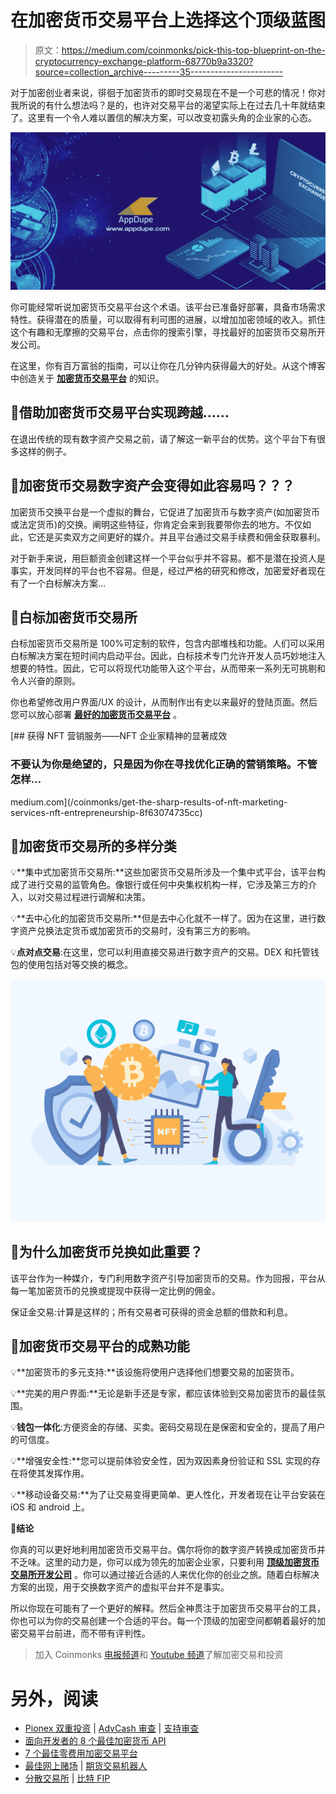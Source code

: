# 在加密货币交易平台上选择这个顶级蓝图

> 原文：<https://medium.com/coinmonks/pick-this-top-blueprint-on-the-cryptocurrency-exchange-platform-68770b9a3320?source=collection_archive---------35----------------------->

对于加密创业者来说，徘徊于加密货币的即时交易现在不是一个可悲的情况！你对我所说的有什么想法吗？是的，也许对交易平台的渴望实际上在过去几十年就结束了。这里有一个令人难以置信的解决方案，可以改变初露头角的企业家的心态。

![](img/0b5d418e60dfa9688dab63076278f1a3.png)

你可能经常听说加密货币交易平台这个术语。该平台已准备好部署，具备市场需求特性。获得潜在的质量，可以取得有利可图的进展，以增加加密领域的收入。抓住这个有趣和无摩擦的交易平台，点击你的搜索引擎，寻找最好的加密货币交易所开发公司。

在这里，你有百万富翁的指南，可以让你在几分钟内获得最大的好处。从这个博客中创造关于 [**加密货币交易平台**](https://www.appdupe.com/cryptocurrency-exchange-development) 的知识。

## 🔖**借助加密货币交易平台实现跨越……**

在退出传统的现有数字资产交易之前，请了解这一新平台的优势。这个平台下有很多这样的例子。

## 🔖**加密货币交易数字资产会变得如此容易吗？？？**

加密货币交换平台是一个虚拟的舞台，它促进了加密货币与数字资产(如加密货币或法定货币)的交换。阐明这些特征，你肯定会来到我要带你去的地方。不仅如此，它还是买卖双方之间更好的媒介。并且平台通过交易手续费和佣金获取暴利。

对于新手来说，用巨额资金创建这样一个平台似乎并不容易。都不是潜在投资人是事实，开发同样的平台也不容易。但是，经过严格的研究和修改，加密爱好者现在有了一个白标解决方案…

## 🔖**白标加密货币交易所**

白标加密货币交易所是 100%可定制的软件，包含内部堆栈和功能。人们可以采用白标解决方案在短时间内启动平台。因此，白标技术专门允许开发人员巧妙地注入想要的特性。因此，它可以将现代功能带入这个平台，从而带来一系列无可挑剔和令人兴奋的原则。

你也希望修改用户界面/UX 的设计，从而制作出有史以来最好的登陆页面。然后您可以放心部署 [**最好的加密货币交易平台**](https://www.appdupe.com/cryptocurrency-exchange-development) 。

[](/coinmonks/get-the-sharp-results-of-nft-marketing-services-nft-entrepreneurship-8f63074735cc) [## 获得 NFT 营销服务——NFT 企业家精神的显著成效

### 不要认为你是绝望的，只是因为你在寻找优化正确的营销策略。不管怎样…

medium.com](/coinmonks/get-the-sharp-results-of-nft-marketing-services-nft-entrepreneurship-8f63074735cc) 

## 🔖**加密货币交易所的多样分类**

💡**集中式加密货币交易所:**这些加密货币交易所涉及一个集中式平台，该平台构成了进行交易的监管角色。像银行或任何中央集权机构一样，它涉及第三方的介入，以对交易过程进行调解和决策。

💡**去中心化的加密货币交易所:**但是去中心化就不一样了。因为在这里，进行数字资产兑换法定货币或加密货币的交易时，没有第三方的影响。

💡**点对点交易**:在这里，您可以利用直接交易进行数字资产的交易。DEX 和托管钱包的使用包括对等交换的概念。

![](img/b06a59bfe3d49182c49f186fc2f06073.png)

## 🔖**为什么加密货币兑换如此重要？**

该平台作为一种媒介，专门利用数字资产引导加密货币的交易。作为回报，平台从每一笔加密货币的兑换或提现中获得一定比例的佣金。

保证金交易:计算是这样的；所有交易者可获得的资金总额的借款和利息。

## 🔖**加密货币交易平台的成熟功能**

💡**加密货币的多元支持:**该设施将使用户选择他们想要交易的加密货币。

💡**完美的用户界面:**无论是新手还是专家，都应该体验到交易加密货币的最佳氛围。

💡**钱包一体化**:方便资金的存储、买卖。密码交易现在是保密和安全的，提高了用户的可信度。

💡**增强安全性:**您可以提前体验安全性，因为双因素身份验证和 SSL 实现的存在将使其发挥作用。

💡**移动设备交易:**为了让交易变得更简单、更人性化，开发者现在让平台安装在 iOS 和 android 上。

🔖**结论**

你真的可以更好地利用加密货币交易平台。偶尔将你的数字资产转换成加密货币并不乏味。这里的动力是，你可以成为领先的加密企业家，只要利用 [**顶级加密货币交易所开发公司**](https://www.appdupe.com/cryptocurrency-exchange-development) 。你可以通过接近合适的人来优化你的创业之旅。随着白标解决方案的出现，用于交换数字资产的虚拟平台并不是事实。

所以你现在可能有了一个更好的解释。然后全神贯注于加密货币交易平台的工具，你也可以为你的交易创建一个合适的平台。每一个顶级的加密空间都朝着最好的加密交易平台前进，而不带有评判性。

> 加入 Coinmonks [电报频道](https://t.me/coincodecap)和 [Youtube 频道](https://www.youtube.com/c/coinmonks/videos)了解加密交易和投资

# 另外，阅读

*   [Pionex 双重投资](https://coincodecap.com/pionex-dual-investment) | [AdvCash 审查](https://coincodecap.com/advcash-review) | [支持审查](https://coincodecap.com/uphold-review)
*   [面向开发者的 8 个最佳加密货币 API](https://coincodecap.com/best-cryptocurrency-apis)
*   [7 个最佳零费用加密交易平台](https://coincodecap.com/zero-fee-crypto-exchanges)
*   [最佳网上赌场](https://coincodecap.com/best-online-casinos) | [期货交易机器人](/coinmonks/futures-trading-bots-5a282ccee3f5)
*   [分散交易所](https://coincodecap.com/what-are-decentralized-exchanges) | [比特 FIP](https://coincodecap.com/bitbns-fip)